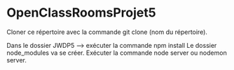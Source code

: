 # OpenClassRoomsProjet5

Cloner ce répertoire avec la commande git clone (nom du répertoire).

Dans le dossier JWDP5 --> exécuter la commande npm install
Le dossier node_modules va se créer.
Exécuter la commande node server ou nodemon server.
